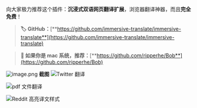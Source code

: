 向大家极力推荐这个插件：**沉浸式双语网页翻译扩展**，浏览器翻译神器，而且**完全免费**！

> **🏷️ GitHub：**[**https://github.com/immersive-translate/immersive-translate**](https://github.com/immersive-translate/immersive-translate)

> **📢 如果你是 mac 系统，推荐：**[**https://github.com/ripperhe/Bob**](https://github.com/ripperhe/Bob)

![image.png](https://cdn.nlark.com/yuque/0/2023/png/126032/1675390659279-b95e0870-3487-4e1c-b411-77d852aad811.png#averageHue=%23fefcfa&clientId=uf8b2de0a-2383-4&from=paste&height=540&id=u388d5ec6&originHeight=540&originWidth=859&originalType=binary&ratio=1&rotation=0&showTitle=false&size=92758&status=done&style=none&taskId=u604746c8-7fa9-42d0-8124-6b735c4febf&title=&width=859)
**截图**
![Twitter 翻译](https://cdn.nlark.com/yuque/0/2023/png/126032/1675392358673-0b6015fa-d2d3-4346-8866-7f40158c68ce.png#averageHue=%23fbfbfb&clientId=u3e0f4e5c-eb30-4&from=ui&id=ub1beec88&originHeight=1602&originWidth=1204&originalType=binary&ratio=1&rotation=0&showTitle=true&size=577327&status=done&style=none&taskId=u5324bd71-db36-4b37-aeca-57434c2044f&title=Twitter%20%E7%BF%BB%E8%AF%91 "Twitter 翻译")

![pdf 文件翻译](https://cdn.nlark.com/yuque/0/2023/png/126032/1675390800738-6641dc88-00f2-4569-92fa-c8d4fd1a7b37.png#averageHue=%23f9f9f9&clientId=uf8b2de0a-2383-4&from=paste&id=u575e1301&originHeight=1656&originWidth=3334&originalType=url&ratio=1&rotation=0&showTitle=true&size=566763&status=done&style=none&taskId=u47630f1c-31db-40bb-aaea-88f2e511694&title=pdf%20%E6%96%87%E4%BB%B6%E7%BF%BB%E8%AF%91 "pdf 文件翻译")

![Reddit 高亮译文样式](https://cdn.nlark.com/yuque/0/2023/png/126032/1675390884818-865925f0-eafe-43ae-af69-1f86970fc2ca.png#averageHue=%23f4f2e6&clientId=uf8b2de0a-2383-4&from=paste&id=u0ab18349&originHeight=1702&originWidth=1330&originalType=url&ratio=1&rotation=0&showTitle=true&size=516820&status=done&style=none&taskId=u273a9606-862f-45f0-ae73-e473783fed1&title=Reddit%20%E9%AB%98%E4%BA%AE%E8%AF%91%E6%96%87%E6%A0%B7%E5%BC%8F "Reddit 高亮译文样式")
